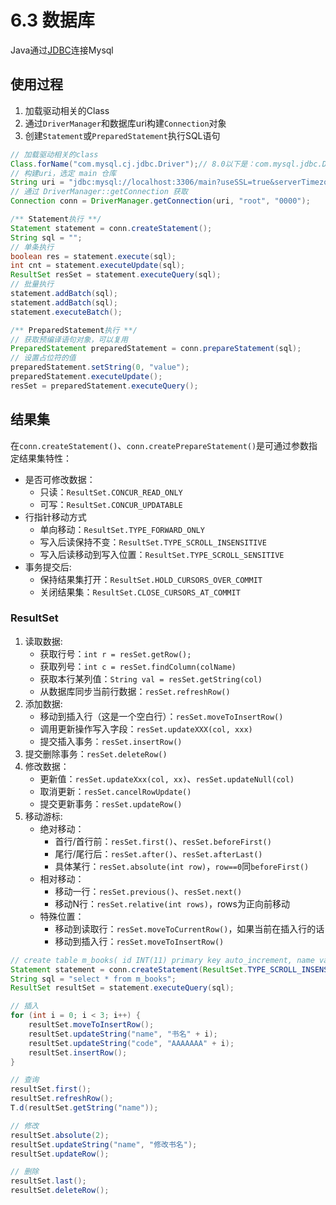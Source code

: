 # 6.3 数据库

Java通过[JDBC](https://www.mysql.com/products/connector/)连接Mysql

## 使用过程
1. 加载驱动相关的Class
2. 通过`DriverManager`和数据库uri构建`Connection`对象
3. 创建`Statement`或`PreparedStatement`执行SQL语句

```java
// 加载驱动相关的class
Class.forName("com.mysql.cj.jdbc.Driver");// 8.0以下是：com.mysql.jdbc.Driver
// 构建uri，选定 main 仓库
String uri = "jdbc:mysql://localhost:3306/main?useSSL=true&serverTimezone=UTC";
// 通过 DriverManager::getConnection 获取
Connection conn = DriverManager.getConnection(uri, "root", "0000");

/** Statement执行 **/
Statement statement = conn.createStatement();
String sql = "";
// 单条执行
boolean res = statement.execute(sql);
int cnt = statement.executeUpdate(sql);
ResultSet resSet = statement.executeQuery(sql);
// 批量执行
statement.addBatch(sql);
statement.addBatch(sql);
statement.executeBatch();

/** PreparedStatement执行 **/
// 获取预编译语句对象，可以复用
PreparedStatement preparedStatement = conn.prepareStatement(sql);
// 设置占位符的值
preparedStatement.setString(0, "value");
preparedStatement.executeUpdate();
resSet = preparedStatement.executeQuery();
```

## 结果集
在`conn.createStatement()`、`conn.createPrepareStatement()`是可通过参数指定结果集特性：
- 是否可修改数据：
    - 只读：`ResultSet.CONCUR_READ_ONLY`
    - 可写：`ResultSet.CONCUR_UPDATABLE`
- 行指针移动方式
    - 单向移动：`ResultSet.TYPE_FORWARD_ONLY`
    - 写入后读保持不变：`ResultSet.TYPE_SCROLL_INSENSITIVE`
    - 写入后读移动到写入位置：`ResultSet.TYPE_SCROLL_SENSITIVE`
- 事务提交后:
    - 保持结果集打开：`ResultSet.HOLD_CURSORS_OVER_COMMIT`
    - 关闭结果集：`ResultSet.CLOSE_CURSORS_AT_COMMIT`

### ResultSet
1. 读取数据:
    - 获取行号：`int r = resSet.getRow();`
    - 获取列号：`int c = resSet.findColumn(colName)`
    - 获取本行某列值：`String val = resSet.getString(col)`
    - 从数据库同步当前行数据：`resSet.refreshRow()`
2. 添加数据:
    - 移动到插入行（这是一个空白行）：`resSet.moveToInsertRow()`
    - 调用更新操作写入字段：`resSet.updateXXX(col, xxx)`
    - 提交插入事务：`resSet.insertRow()`
3. 提交删除事务：`resSet.deleteRow()` 
4. 修改数据：
    - 更新值：`resSet.updateXxx(col, xx)`、`resSet.updateNull(col)`
    - 取消更新：`resSet.cancelRowUpdate()`
    - 提交更新事务：`resSet.updateRow()`
5. 移动游标:
    - 绝对移动：
        - 首行/首行前：`resSet.first()`、`resSet.beforeFirst()`
        - 尾行/尾行后：`resSet.after()`、`resSet.afterLast()`
        - 具体某行：`resSet.absolute(int row)`，`row==0`同`beforeFirst()`
    - 相对移动：
        - 移动一行：`resSet.previous()`、`resSet.next()`
        - 移动N行：`resSet.relative(int rows)`，rows为正向前移动
    - 特殊位置：
        - 移动到读取行：`resSet.moveToCurrentRow()`，如果当前在插入行的话
        - 移动到插入行：`resSet.moveToInsertRow()`


```java
// create table m_books( id INT(11) primary key auto_increment, name varchar(120), code varchar(200) );
Statement statement = conn.createStatement(ResultSet.TYPE_SCROLL_INSENSITIVE, ResultSet.CONCUR_UPDATABLE);
String sql = "select * from m_books";
ResultSet resultSet = statement.executeQuery(sql);

// 插入
for (int i = 0; i < 3; i++) {
    resultSet.moveToInsertRow();
    resultSet.updateString("name", "书名" + i);
    resultSet.updateString("code", "AAAAAAA" + i);
    resultSet.insertRow();
}

// 查询
resultSet.first();
resultSet.refreshRow();
T.d(resultSet.getString("name"));

// 修改
resultSet.absolute(2);
resultSet.updateString("name", "修改书名");
resultSet.updateRow();

// 删除
resultSet.last();
resultSet.deleteRow();
```
